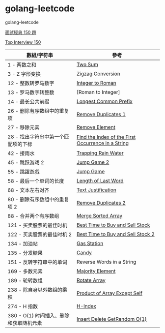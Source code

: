 # golang-leetcode
golang-leetcode

[面試經典 150 題](https://leetcode.cn/studyplan/top-interview-150/)

[Top Interview 150](https://leetcode.com/studyplan/top-interview-150/)


| 數組/字符串                             | 參考                                                                                                                                                                   |
| --------------------------------------- | ---------------------------------------------------------------------------------------------------------------------------------------------------------------------- |
| 1 - 两数之和                            | [Two Sum](https://books.halfrost.com/leetcode/ChapterFour/0001~0099/0001.Two-Sum/)                                                                                     |
| 3 - Z 字形变换                          | [Zigzag Conversion](https://www.bilibili.com/video/BV1iv4y1Z7M9/?spm_id_from=333.337.search-card.all.click&vd_source=7d74b80bae6074ef0a159bd1d64cf179)                 |
| 12 - 整数转罗马数字                     | [Integer to Roman](https://www.bilibili.com/video/BV1Bk4y1y7YN/?spm_id_from=333.337.search-card.all.click&vd_source=7d74b80bae6074ef0a159bd1d64cf179)                  |  |
| 13 - 罗马数字转整数                     | [Roman to Integer]                                                                                                                                                     |
| 14 - 最长公共前缀                       | [Longest Common Prefix](https://www.bilibili.com/video/BV1MF411L7Md/?spm_id_from=333.337.search-card.all.click&vd_source=7d74b80bae6074ef0a159bd1d64cf179)             |
| 26 - 删除有序数组中的重复项             | [Remove Duplicates 1](https://hannahpun.gitbook.io/leetcode-note/two-pointer/26-remove-duplicates-from-sorted-array)                                                   |
| 27 - 移除元素                           | [Remove Element](https://www.bilibili.com/video/BV1ZX4y1G7EE/?spm_id_from=333.337.search-card.all.click&vd_source=7d74b80bae6074ef0a159bd1d64cf179)                    |
| 28 - 找出字符串中第一个匹配项的下标     | [Find the Index of the First Occurrence in a String](https://blog.csdn.net/lanseali/article/details/115532836)                                                         |
| 42 - 接雨水                             | [Trapping Rain Water](https://www.bilibili.com/video/BV1fi4y1t7BP/?spm_id_from=333.337.search-card.all.click&vd_source=7d74b80bae6074ef0a159bd1d64cf179)               |
| 45 - 跳跃游戏 2                         | [Jump Game 2](https://www.bilibili.com/video/BV1SA41147aU/?spm_id_from=333.337.search-card.all.click&vd_source=7d74b80bae6074ef0a159bd1d64cf179)                       |
| 55 - 跳躍遊戲                           | [Jump Game](https://www.bilibili.com/video/BV1wk4y1B725/?spm_id_from=333.337.search-card.all.click&vd_source=7d74b80bae6074ef0a159bd1d64cf179)                         |
| 58 - 最后一个单词的长度                 | [Length of Last Word](https://blog.51cto.com/lichuachua/5428286)                                                                                                       |
| 68 - 文本左右对齐                       | [Text Justification](https://www.bilibili.com/video/BV1FW4y167Ei/?spm_id_from=333.337.search-card.all.click&vd_source=7d74b80bae6074ef0a159bd1d64cf179)                |
| 80 - 删除有序数组中的重复项 2           | [Remove Duplicates 2](https://leetcode.wang/leetCode-80-Remove-Duplicates-from-Sorted-ArrayII.html)                                                                    |
| 88 - 合并两个有序数组                   | [Merge Sorted Array](https://anj910.medium.com/leetcode-88-merge-sorted-array-%E4%B8%AD%E6%96%87-c0fac1a22343)                                                         |
| 121 - 买卖股票的最佳时机                | [Best Time to Buy and Sell Stock](https://www.bilibili.com/video/BV1Nq4y1c7jg/?spm_id_from=333.337.search-card.all.click&vd_source=7d74b80bae6074ef0a159bd1d64cf179)   |
| 122 - 买卖股票的最佳时机 2              | [Best Time to Buy and Sell Stock 2](https://www.bilibili.com/video/BV15F411Y7Tw/?spm_id_from=333.337.search-card.all.click&vd_source=7d74b80bae6074ef0a159bd1d64cf179) |
| 134 - 加油站                            | [Gas Station](https://www.bilibili.com/video/BV1jA411r7WX/?spm_id_from=333.337.search-card.all.click&vd_source=7d74b80bae6074ef0a159bd1d64cf179)                       |
| 135 -  分发糖果                         | [Candy](https://www.bilibili.com/video/BV1ev4y1r7wN/?spm_id_from=333.337.search-card.all.click&vd_source=7d74b80bae6074ef0a159bd1d64cf179)                             |
| 151 - 反转字符串中的单词                | Reverse Words in a String                                                                                                                                              |
| 169 - 多数元素                          | [Majority Element](https://www.bilibili.com/video/BV1oY411g7WA/?spm_id_from=333.337.search-card.all.click&vd_source=7d74b80bae6074ef0a159bd1d64cf179)                  |
| 189 - 轮转数组                          | [Rotate Array]()                                                                                                                                                       |
| 238 - 除自身以外数组的乘积              | [Product of Array Except Self](https://blog.csdn.net/qq_42956653/article/details/124570398)                                                                            |
| 274 - H 指数                            | [H-Index](https://www.bilibili.com/video/BV1tF411n7cL/?spm_id_from=333.337.search-card.all.click&vd_source=7d74b80bae6074ef0a159bd1d64cf179)                           |
| 380 - O(1) 时间插入、删除和获取随机元素 | [Insert Delete GetRandom O(1)](https://github.com/chai2010/LeetCode-in-Go/blob/master/Algorithms/0380.insert-delete-getrandom-o1/insert-delete-getrandom-o1.go)        |



